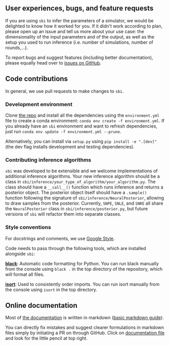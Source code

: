 ## User experiences, bugs, and feature requests

If you are using `sbi` to infer the parameters of a simulator, we would be delighted to
know how it worked for you. If it didn't work according to plan, please open up an issue
and tell us more about your use case: the dimensionality of the input parameters and of
the output, as well as the setup you used to run inference (i.e. number of simulations,
number of rounds,...).

To report bugs and suggest features (including better documentation), please equally
head over to [issues on GitHub](https://github.com/mackelab/sbi/issues).


## Code contributions

In general, we use pull requests to make changes to `sbi`.


### Development environment

Clone [the repo](https://github.com/mackelab/sbi) and install all the dependencies using
the `environment.yml` file to create a conda environment: `conda env create -f
environment.yml`. If you already have an `sbi` environment and want to refresh
dependencies, just run `conda env update -f environment.yml --prune`.

Alternatively, you can install via `setup.py` using `pip install -e ".[dev]"` (the dev
flag installs development and testing dependencies).

### Contributing inference algorithms

`sbi` was developed to be extensible and we welcome implementations of additional
inference algorithms. Your new inference algorithm should be a class in
`sbi/inference/your_type_of_algorithm/your_algorithm.py`. The class should have a
`__call__()` function which runs inference and returns a posterior object. The posterior
object itself should have a `.sample()` function following the signature of
`sbi/inference/NeuralPosterior`, allowing to draw samples from the posterior.
Currently, `SNPE`, `SNLE`, and `SNRE` all share the `NeuralPosterior` class in
`sbi/inference/posterior.py`, but future versions of `sbi` will refactor them into
separate classes.

### Style conventions

For docstrings and comments, we use [Google
Style](http://google.github.io/styleguide/pyguide.html#38-comments-and-docstrings).

Code needs to pass through the following tools, which are installed alongside `sbi`:

**[black](https://github.com/psf/black)**: Automatic code formatting for Python. You can
run black manually from the console using `black .` in the top directory of the
repository, which will format all files.

**[isort](https://github.com/timothycrosley/isort)**: Used to consistently order
imports. You can run isort manually from the console using `isort` in the top
directory.


## Online documentation

Most of [the documentation](http://mackelab.org/sbi) is written in markdown ([basic
markdown guide](https://guides.github.com/features/mastering-markdown/)).

You can directly fix mistakes and suggest clearer formulations in markdown files simply
by initiating a PR on through GitHub. Click on [documentation
file](https://github.com/mackelab/sbi/tree/master/docs/docs) and look for the little pencil at top right.
